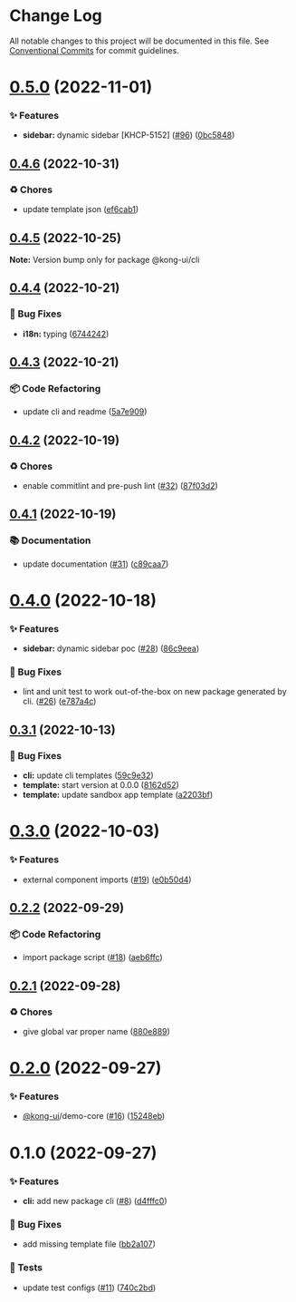 # Change Log

All notable changes to this project will be documented in this file.
See [Conventional Commits](https://conventionalcommits.org) for commit guidelines.

# [0.5.0](https://github.com/Kong/kong-ui-shared-components/compare/@kong-ui/cli@0.4.6...@kong-ui/cli@0.5.0) (2022-11-01)


### ✨ Features

* **sidebar:** dynamic sidebar [KHCP-5152] ([#96](https://github.com/Kong/kong-ui-shared-components/issues/96)) ([0bc5848](https://github.com/Kong/kong-ui-shared-components/commit/0bc5848de494225091c651de04d850db0bb7c071))





## [0.4.6](https://github.com/Kong/kong-ui-shared-components/compare/@kong-ui/cli@0.4.5...@kong-ui/cli@0.4.6) (2022-10-31)


### ♻️ Chores

* update template json ([ef6cab1](https://github.com/Kong/kong-ui-shared-components/commit/ef6cab19224b8b0661fb159e605b9ed35196d1b9))





## [0.4.5](https://github.com/Kong/kong-ui-shared-components/compare/@kong-ui/cli@0.4.4...@kong-ui/cli@0.4.5) (2022-10-25)

**Note:** Version bump only for package @kong-ui/cli





## [0.4.4](https://github.com/Kong/kong-ui-shared-components/compare/@kong-ui/cli@0.4.3...@kong-ui/cli@0.4.4) (2022-10-21)


### 🐛 Bug Fixes

* **i18n:** typing ([6744242](https://github.com/Kong/kong-ui-shared-components/commit/6744242af747c7044689e57466c7b3578a510656))





## [0.4.3](https://github.com/Kong/kong-ui-shared-components/compare/@kong-ui/cli@0.4.2...@kong-ui/cli@0.4.3) (2022-10-21)


### 📦 Code Refactoring

* update cli and readme ([5a7e909](https://github.com/Kong/kong-ui-shared-components/commit/5a7e9094833455d73df819d5804d54a82d8d09e9))





## [0.4.2](https://github.com/Kong/kong-ui-shared-components/compare/@kong-ui/cli@0.4.1...@kong-ui/cli@0.4.2) (2022-10-19)


### ♻️ Chores

* enable commitlint and pre-push lint ([#32](https://github.com/Kong/kong-ui-shared-components/issues/32)) ([87f03d2](https://github.com/Kong/kong-ui-shared-components/commit/87f03d2deb195d5e297863687eb9e832b78a5357))





## [0.4.1](https://github.com/Kong/kong-ui-shared-components/compare/@kong-ui/cli@0.4.0...@kong-ui/cli@0.4.1) (2022-10-19)


### 📚 Documentation

* update documentation ([#31](https://github.com/Kong/kong-ui-shared-components/issues/31)) ([c89caa7](https://github.com/Kong/kong-ui-shared-components/commit/c89caa785cfdb702dfd9691a60823e34bcbea481))





# [0.4.0](https://github.com/Kong/kong-ui-shared-components/compare/@kong-ui/cli@0.3.1...@kong-ui/cli@0.4.0) (2022-10-18)


### ✨ Features

* **sidebar:** dynamic sidebar poc ([#28](https://github.com/Kong/kong-ui-shared-components/issues/28)) ([86c9eea](https://github.com/Kong/kong-ui-shared-components/commit/86c9eea52cf7820fb6a40fc00ed86d32ee32dbaf))


### 🐛 Bug Fixes

* lint and unit test to work out-of-the-box on new package generated by cli. ([#26](https://github.com/Kong/kong-ui-shared-components/issues/26)) ([e787a4c](https://github.com/Kong/kong-ui-shared-components/commit/e787a4c5eb15d3d179957e63f2a2e6befd38890d))





## [0.3.1](https://github.com/Kong/kong-ui-shared-components/compare/@kong-ui/cli@0.3.0...@kong-ui/cli@0.3.1) (2022-10-13)


### 🐛 Bug Fixes

* **cli:** update cli templates ([59c9e32](https://github.com/Kong/kong-ui-shared-components/commit/59c9e326a6804b14160aace72d0666b292aae811))
* **template:** start version at 0.0.0 ([8162d52](https://github.com/Kong/kong-ui-shared-components/commit/8162d52568c572862b2cde1a9b4b1bca0717ec03))
* **template:** update sandbox app template ([a2203bf](https://github.com/Kong/kong-ui-shared-components/commit/a2203bf4e92656c9836593a7cf1dd6704035190f))





# [0.3.0](https://github.com/Kong/kong-ui-shared-components/compare/@kong-ui/cli@0.2.2...@kong-ui/cli@0.3.0) (2022-10-03)


### ✨ Features

* external component imports ([#19](https://github.com/Kong/kong-ui-shared-components/issues/19)) ([e0b50d4](https://github.com/Kong/kong-ui-shared-components/commit/e0b50d42b383870f6274ef2f92eb0520902ba840))





## [0.2.2](https://github.com/Kong/kong-ui-shared-components/compare/@kong-ui/cli@0.2.1...@kong-ui/cli@0.2.2) (2022-09-29)


### 📦 Code Refactoring

* import package script ([#18](https://github.com/Kong/kong-ui-shared-components/issues/18)) ([aeb6ffc](https://github.com/Kong/kong-ui-shared-components/commit/aeb6ffc081a3b606c7c4f0fcab3b463ffa463a3f))





## [0.2.1](https://github.com/Kong/kong-ui-shared-components/compare/@kong-ui/cli@0.2.0...@kong-ui/cli@0.2.1) (2022-09-28)


### ♻️ Chores

* give global var proper name ([880e889](https://github.com/Kong/kong-ui-shared-components/commit/880e889cb3225c076508f009e54e4f67ece0c4a5))





# [0.2.0](https://github.com/Kong/kong-ui-shared-components/compare/@kong-ui/cli@0.1.0...@kong-ui/cli@0.2.0) (2022-09-27)


### ✨ Features

* [@kong-ui](https://github.com/kong-ui)/demo-core ([#16](https://github.com/Kong/kong-ui-shared-components/issues/16)) ([15248eb](https://github.com/Kong/kong-ui-shared-components/commit/15248eb1cd52b9a24818dd73dbbfe24f43ae3ff5))





# 0.1.0 (2022-09-27)


### ✨ Features

* **cli:** add new package cli ([#8](https://github.com/Kong/kong-ui-shared-components/issues/8)) ([d4fffc0](https://github.com/Kong/kong-ui-shared-components/commit/d4fffc0b9e022655105fa1c3dd229e1b238efeaf))


### 🐛 Bug Fixes

* add missing template file ([bb2a107](https://github.com/Kong/kong-ui-shared-components/commit/bb2a1076ec89dd19d9d0e679a9aa702f6022a9bf))


### 🚨 Tests

* update test configs ([#11](https://github.com/Kong/kong-ui-shared-components/issues/11)) ([740c2bd](https://github.com/Kong/kong-ui-shared-components/commit/740c2bd8257412b9cdea7041cb5bc935803e27bd))
